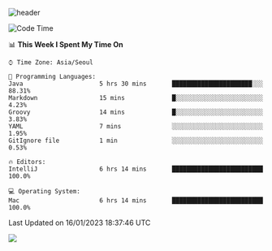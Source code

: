![header](https://capsule-render.vercel.app/api?type=Egg&color=timeAuto&height=300&section=header&text=PoPo&fontSize=90&animation=fadeIn)

  <!--START_SECTION:waka-->
![Code Time](http://img.shields.io/badge/Code%20Time-416%20hrs%2057%20mins-blue)

📊 **This Week I Spent My Time On** 

```text
⌚︎ Time Zone: Asia/Seoul

💬 Programming Languages: 
Java                     5 hrs 30 mins       ██████████████████████░░░   88.31% 
Markdown                 15 mins             █░░░░░░░░░░░░░░░░░░░░░░░░   4.23% 
Groovy                   14 mins             █░░░░░░░░░░░░░░░░░░░░░░░░   3.83% 
YAML                     7 mins              ░░░░░░░░░░░░░░░░░░░░░░░░░   1.95% 
GitIgnore file           1 min               ░░░░░░░░░░░░░░░░░░░░░░░░░   0.53%

🔥 Editors: 
IntelliJ                 6 hrs 14 mins       █████████████████████████   100.0%

💻 Operating System: 
Mac                      6 hrs 14 mins       █████████████████████████   100.0%

```


 Last Updated on 16/01/2023 18:37:46 UTC
<!--END_SECTION:waka-->



<img src="https://capsule-render.vercel.app/api?type=Egg&color=timeAuto&height=300&section=footer&text=PoPo&fontSize=90&animation=fadeIn&reversal=true" />
